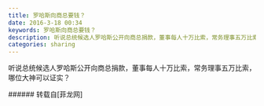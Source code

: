 ```yaml
---
title: 罗哈斯向商总要钱？
date: 2016-3-18 00:34
keywords: 罗哈斯向商总要钱？
description: 听说总统候选人罗哈斯公开向商总捐款，董事每人十万比索，常务理事五万比索，哪位大神可以证实？
categories: sharing
---
```

<td class="t_f" id="postmessage_300076">

听说总统候选人罗哈斯公开向商总捐款，董事每人十万比索，常务理事五万比索，哪位大神可以证实？<br/>
</td>
###### 转载自[菲龙网]